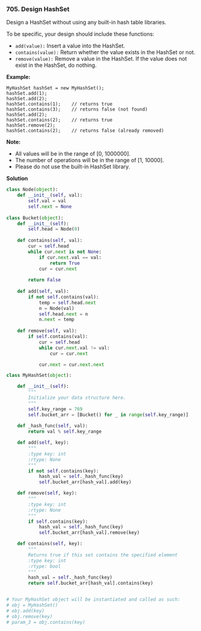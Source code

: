### 705. Design HashSet

Design a HashSet without using any built-in hash table libraries.

To be specific, your design should include these functions:
- `add(value):` Insert a value into the HashSet. 
- `contains(value):` Return whether the value exists in the HashSet or not.
- `remove(value):` Remove a value in the HashSet. If the value does not exist in the HashSet, do nothing.

**Example:**
```
MyHashSet hashSet = new MyHashSet();
hashSet.add(1);         
hashSet.add(2);         
hashSet.contains(1);    // returns true
hashSet.contains(3);    // returns false (not found)
hashSet.add(2);          
hashSet.contains(2);    // returns true
hashSet.remove(2);          
hashSet.contains(2);    // returns false (already removed)
```

**Note:**
- All values will be in the range of [0, 1000000].
- The number of operations will be in the range of [1, 10000].
- Please do not use the built-in HashSet library.

**Solution**
```Python
class Node(object):
    def __init__(self, val):
        self.val = val
        self.next = None
    
class Bucket(object):
    def __init__(self):
        self.head = Node(0)
    
    def contains(self, val):
        cur = self.head
        while cur.next is not None:
            if cur.next.val == val:
                return True
            cur = cur.next
        
        return False
    
    def add(self, val):
        if not self.contains(val):
            temp = self.head.next
            n = Node(val)
            self.head.next = n
            n.next = temp
    
    def remove(self, val):
        if self.contains(val):
            cur = self.head
            while cur.next.val != val:
                cur = cur.next

            cur.next = cur.next.next

class MyHashSet(object):

    def __init__(self):
        """
        Initialize your data structure here.
        """
        self.key_range = 769
        self.bucket_arr = [Bucket() for _ in range(self.key_range)]
    
    def _hash_func(self, val):
        return val % self.key_range

    def add(self, key):
        """
        :type key: int
        :rtype: None
        """
        if not self.contains(key):
            hash_val = self._hash_func(key)
            self.bucket_arr[hash_val].add(key)

    def remove(self, key):
        """
        :type key: int
        :rtype: None
        """
        if self.contains(key):
            hash_val = self._hash_func(key)
            self.bucket_arr[hash_val].remove(key)

    def contains(self, key):
        """
        Returns true if this set contains the specified element
        :type key: int
        :rtype: bool
        """
        hash_val = self._hash_func(key)
        return self.bucket_arr[hash_val].contains(key)


# Your MyHashSet object will be instantiated and called as such:
# obj = MyHashSet()
# obj.add(key)
# obj.remove(key)
# param_3 = obj.contains(key)
```